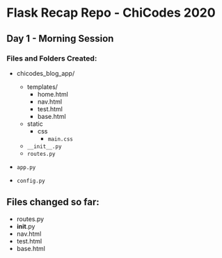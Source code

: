 # Flask Recap Repo - ChiCodes 2020
## Day 1 - Morning Session

### Files and Folders Created:
-   chicodes_blog_app/
    - templates/
        - home.html
        - nav.html
        - test.html
        - base.html
    - static
        - css
            - `main.css`
    - `__init__.py`
    - `routes.py`

- `app.py`
- `config.py`

## Files changed so far:
- routes.py
- __init__.py
- nav.html
- test.html
- base.html
